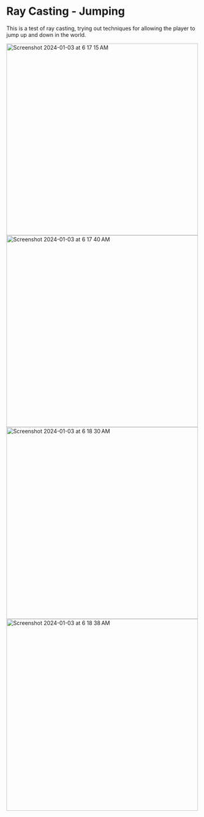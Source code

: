 # Ray Casting - Jumping
This is a test of ray casting, trying out techniques for allowing the player to jump up and down in the world.

<img width="500" alt="Screenshot 2024-01-03 at 6 17 15 AM" src="https://github.com/caseyhild/3D-Scenes-Games/assets/44584719/549892f9-4d6c-4e40-a02f-a91a181eca3d">
<img width="500" alt="Screenshot 2024-01-03 at 6 17 40 AM" src="https://github.com/caseyhild/3D-Scenes-Games/assets/44584719/1a2922ca-2975-4693-bfe7-ad29d392a7b3">


<img width="500" alt="Screenshot 2024-01-03 at 6 18 30 AM" src="https://github.com/caseyhild/3D-Scenes-Games/assets/44584719/d5832ebc-9e81-4dab-bb5e-543b6a7c6cfb">
<img width="500" alt="Screenshot 2024-01-03 at 6 18 38 AM" src="https://github.com/caseyhild/3D-Scenes-Games/assets/44584719/614c2571-35d9-4c74-b8b1-192c5926d8c6">
